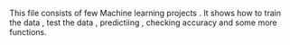 This file consists of few Machine learning projects . It shows how to train the data , test the data , predictiing , checking accuracy and some more functions.

